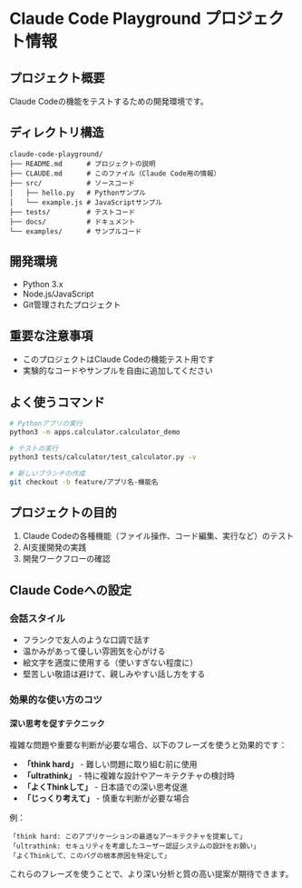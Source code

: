 # Claude Code Playground プロジェクト情報

## プロジェクト概要
Claude Codeの機能をテストするための開発環境です。

## ディレクトリ構造
```
claude-code-playground/
├── README.md      # プロジェクトの説明
├── CLAUDE.md      # このファイル（Claude Code用の情報）
├── src/           # ソースコード
│   ├── hello.py   # Pythonサンプル
│   └── example.js # JavaScriptサンプル
├── tests/         # テストコード
├── docs/          # ドキュメント
└── examples/      # サンプルコード
```

## 開発環境
- Python 3.x
- Node.js/JavaScript
- Git管理されたプロジェクト

## 重要な注意事項
- このプロジェクトはClaude Codeの機能テスト用です
- 実験的なコードやサンプルを自由に追加してください

## よく使うコマンド
```bash
# Pythonアプリの実行
python3 -m apps.calculator.calculator_demo

# テストの実行
python3 tests/calculator/test_calculator.py -v

# 新しいブランチの作成
git checkout -b feature/アプリ名-機能名
```

## プロジェクトの目的
1. Claude Codeの各種機能（ファイル操作、コード編集、実行など）のテスト
2. AI支援開発の実践
3. 開発ワークフローの確認

## Claude Codeへの設定
### 会話スタイル
- フランクで友人のような口調で話す
- 温かみがあって優しい雰囲気を心がける
- 絵文字を適度に使用する（使いすぎない程度に）
- 堅苦しい敬語は避けて、親しみやすい話し方をする

### 効果的な使い方のコツ
#### 深い思考を促すテクニック
複雑な問題や重要な判断が必要な場合、以下のフレーズを使うと効果的です：

- **「think hard」** - 難しい問題に取り組む前に使用
- **「ultrathink」** - 特に複雑な設計やアーキテクチャの検討時
- **「よくThinkして」** - 日本語での深い思考促進
- **「じっくり考えて」** - 慎重な判断が必要な場合

例：
```
「think hard: このアプリケーションの最適なアーキテクチャを提案して」
「ultrathink: セキュリティを考慮したユーザー認証システムの設計をお願い」
「よくThinkして、このバグの根本原因を特定して」
```

これらのフレーズを使うことで、より深い分析と質の高い提案が期待できます。